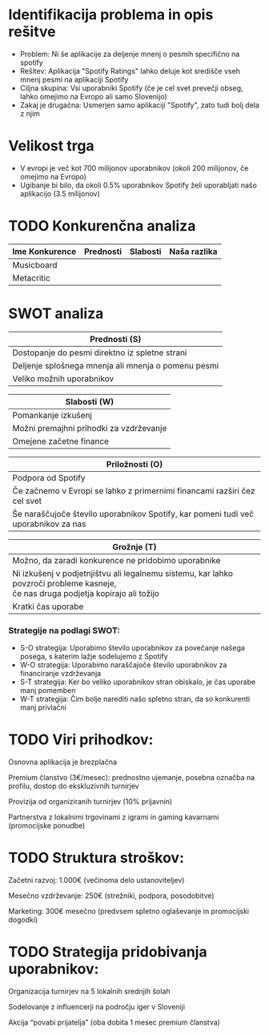 # Identifikacija problema in opis rešitve
- Problem: Ni še aplikacije za deljenje mnenj o pesmih specifično na spotify
- Rešitev: Aplikacija "Spotify Ratings" lahko deluje kot središče vseh mnenj pesmi na aplikaciji Spotify
- Ciljna skupina: Vsi uporabniki Spotify (če je cel svet prevečji obseg, lahko omejimo na Evropo ali samo Slovenijo)
- Zakaj je drugačna: Usmerjen samo aplikaciji "Spotify", zato tudi bolj dela z njim

# Velikost trga
- V evropi je več kot 700 milijonov uporabnikov (okoli 200 milijonov, če omejimo na Evropo)
- Ugibanje bi bilo, da okoli 0.5% uporabnikov Spotify želi uporabljati našo aplikacijo (3.5 milijonov)

# TODO Konkurenčna analiza
| Ime Konkurence | Prednosti | Slabosti | Naša razlika |
|---------|---------|---------|---------|
| Musicboard |  |  |  |
| Metacritic |  |  |  |

# SWOT analiza
| Prednosti (S) |
|----------|
| Dostopanje do pesmi direktno iz spletne strani |
| Deljenje splošnega mnenja ali mnenja o pomenu pesmi |
| Veliko možnih uporabnikov |

| Slabosti (W) |
|----------|
| Pomankanje izkušenj |
| Možni premajhni prihodki za vzdrževanje |
| Omejene začetne finance |

| Priložnosti (O) |
|----------|
| Podpora od Spotify |
| Če začnemo v Evropi se lahko z primernimi financami razširi čez cel svet |
| Še naraščujoče število uporabnikov Spotify, kar pomeni tudi več uporabnikov za nas |

| Grožnje (T) |
|----------|
| Možno, da zaradi konkurence ne pridobimo uporabnike |
| Ni izkušenj v podjetnjištvu ali legalnemu sistemu, kar lahko povzroči probleme kasneje,<br> če nas druga podjetja kopirajo ali tožijo |
| Kratki čas uporabe |

### Strategije na podlagi SWOT:
- S-O strategija: Uporabimo število uporabnikov za povečanje našega posega, s katerim lažje sodelujemo z Spotify
- W-O strategija: Uporabimo naraščajoče število uporabnikov za financiranje vzdrževanja
- S-T strategija: Ker bo veliko uporabnikov stran obiskalo, je čas uporabe manj pomemben
- W-T strategija: Čim bolje narediti našo spletno stran, da so konkurenti manj privlačni


# TODO Viri prihodkov:

Osnovna aplikacija je brezplačna

Premium članstvo (3€/mesec): prednostno ujemanje, posebna označba na profilu, dostop do ekskluzivnih turnirjev

Provizija od organiziranih turnirjev (10% prijavnin)

Partnerstva z lokalnimi trgovinami z igrami in gaming kavarnami (promocijske ponudbe)

# TODO Struktura stroškov:

Začetni razvoj: 1.000€ (večinoma delo ustanoviteljev)

Mesečno vzdrževanje: 250€ (strežniki, podpora, posodobitve)

Marketing: 300€ mesečno (predvsem spletno oglaševanje in promocijski dogodki)

# TODO Strategija pridobivanja uporabnikov:

Organizacija turnirjev na 5 lokalnih srednjih šolah

Sodelovanje z influencerji na področju iger v Sloveniji

Akcija “povabi prijatelja” (oba dobita 1 mesec premium članstva)


